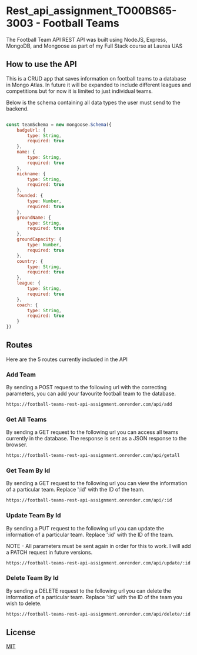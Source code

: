 # Rest_api_assignment_TO00BS65-3003 - Football Teams


The Football Team API REST API was built using NodeJS, Express, MongoDB, and Mongoose as part of my Full Stack course at Laurea UAS

## How to use the API

This is a CRUD app that saves information on football teams to a database in Mongo Atlas. In future it will be expanded to include different leagues and competitions but for now it is limited to just individual teams.

Below is the schema containing all data types the user must send to the backend.

``` javascript

const teamSchema = new mongoose.Schema({
    badgeUrl: {
        type: String,
        required: true
    },
    name: {
        type: String,
        required: true
    },
    nickname: {
        type: String,
        required: true
    },
    founded: {
        type: Number,
        required: true
    },
    groundName: {
        type: String,
        required: true
    },
    groundCapacity: {
        type: Number,
        required: true
    },
    country: {
        type: String,
        required: true
    },
    league: {
        type: String,
        required: true
    },
    coach: {
        type: String,
        required: true
    }
})

```
## Routes

Here are the 5 routes currently included in the API

### Add Team

By sending a POST request to the following url with the correcting parameters, you can add your favourite football team to the database.

``` bash
https://football-teams-rest-api-assignment.onrender.com/api/add
```
### Get All Teams

By sending a GET request to the following url you can access all teams currently in the database. The response is sent as a JSON response to the browser.

``` bash
https://football-teams-rest-api-assignment.onrender.com/api/getall
```

### Get Team By Id

By sending a GET request to the following url you can view the information of a particular team. Replace ':id' with the ID of the team.

``` bash
https://football-teams-rest-api-assignment.onrender.com/api/:id
```
### Update Team By Id

By sending a PUT request to the following url you can update the information of a particular team.
Replace ':id' with the ID of the team.

NOTE - All parameters must be sent again in order for this to work. I will add a PATCH request in future versions. 


``` bash
https://football-teams-rest-api-assignment.onrender.com/api/update/:id
```

### Delete Team By Id
By sending a DELETE request to the following url you can delete the information of a particular team.
Replace ':id' with the ID of the team you wish to delete.

``` bash
https://football-teams-rest-api-assignment.onrender.com/api/delete/:id
```

## License

[MIT](https://choosealicense.com/licenses/mit/)